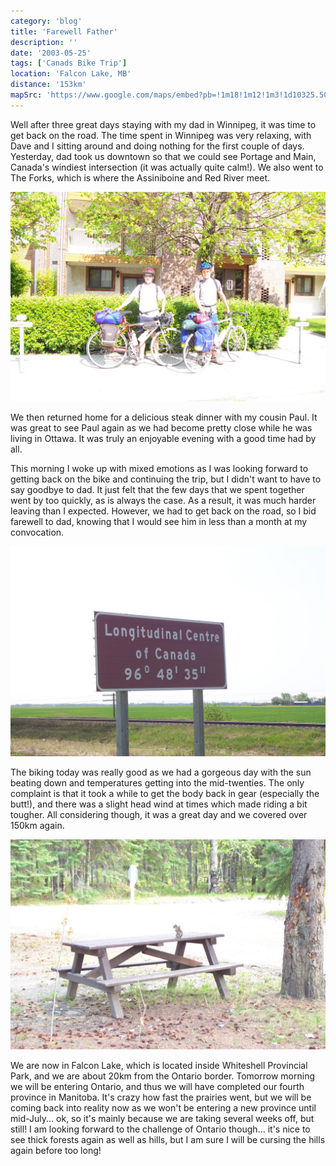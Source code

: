 ```yaml
---
category: 'blog'
title: 'Farewell Father'
description: ''
date: '2003-05-25'
tags: ['Canads Bike Trip']
location: 'Falcon Lake, MB'
distance: '153km'
mapSrc: 'https://www.google.com/maps/embed?pb=!1m18!1m12!1m3!1d10325.504780844383!2d-95.33751175694415!3d49.684888120031665!2m3!1f0!2f0!3f0!3m2!1i1024!2i768!4f13.1!3m3!1m2!1s0x52bfcee5e516e7b3%3A0xa14e4f6b7a6f58a6!2sFalcon%20Lake%2C%20MB%20R0E%202H0!5e0!3m2!1sen!2sca!4v1609174146299!5m2!1sen!2sca'
---
```

Well after three great days staying with my dad in Winnipeg, it was time to get back on the road. The time spent in Winnipeg was very relaxing, with Dave and I sitting around and doing nothing for the first couple of days. Yesterday, dad took us downtown so that we could see Portage and Main, Canada's windiest intersection (it was actually quite calm!). We also went to The Forks, which is where the Assiniboine and Red River meet.

![](./can_bike_trip_150.jpg)

We then returned home for a delicious steak dinner with my cousin Paul. It was great to see Paul again as we had become pretty close while he was living in Ottawa. It was truly an enjoyable evening with a good time had by all.

This morning I woke up with mixed emotions as I was looking forward to getting back on the bike and continuing the trip, but I didn't want to have to say goodbye to dad. It just felt that the few days that we spent together went by too quickly, as is always the case. As a result, it was much harder leaving than I expected. However, we had to get back on the road, so I bid farewell to dad, knowing that I would see him in less than a month at my convocation.

![](./can_bike_trip_151.jpg)

The biking today was really good as we had a gorgeous day with the sun beating down and temperatures getting into the mid-twenties. The only complaint is that it took a while to get the body back in gear (especially the butt!), and there was a slight head wind at times which made riding a bit tougher. All considering though, it was a great day and we covered over 150km again.

![](./can_bike_trip_153.jpg)

We are now in Falcon Lake, which is located inside Whiteshell Provincial Park, and we are about 20km from the Ontario border. Tomorrow morning we will be entering Ontario, and thus we will have completed our fourth province in Manitoba. It's crazy how fast the prairies went, but we will be coming back into reality now as we won't be entering a new province until mid-July... ok, so it's mainly because we are taking several weeks off, but still! I am looking forward to the challenge of Ontario though... it's nice to see thick forests again as well as hills, but I am sure I will be cursing the hills again before too long!